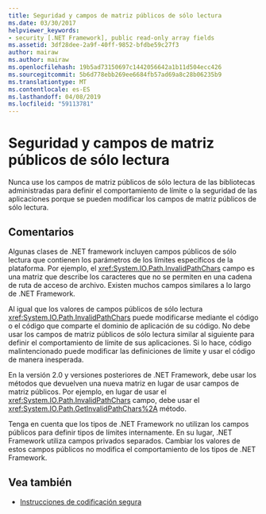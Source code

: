 ```yaml
---
title: Seguridad y campos de matriz públicos de sólo lectura
ms.date: 03/30/2017
helpviewer_keywords:
- security [.NET Framework], public read-only array fields
ms.assetid: 3df28dee-2a9f-40ff-9852-bfdbe59c27f3
author: mairaw
ms.author: mairaw
ms.openlocfilehash: 19b5ad73150697c1442056642a1b11d504ecc426
ms.sourcegitcommit: 5b6d778ebb269ee6684fb57ad69a8c28b06235b9
ms.translationtype: MT
ms.contentlocale: es-ES
ms.lasthandoff: 04/08/2019
ms.locfileid: "59113781"
---
```

# <a name="security-and-public-read-only-array-fields"></a>Seguridad y campos de matriz públicos de sólo lectura
Nunca use los campos de matriz públicos de sólo lectura de las bibliotecas administradas para definir el comportamiento de límite o la seguridad de las aplicaciones porque se pueden modificar los campos de matriz públicos de sólo lectura.  
  
## <a name="remarks"></a>Comentarios  
 Algunas clases de .NET framework incluyen campos públicos de sólo lectura que contienen los parámetros de los límites específicos de la plataforma.  Por ejemplo, el <xref:System.IO.Path.InvalidPathChars> campo es una matriz que describe los caracteres que no se permiten en una cadena de ruta de acceso de archivo.  Existen muchos campos similares a lo largo de .NET Framework.  
  
 Al igual que los valores de campos públicos de sólo lectura <xref:System.IO.Path.InvalidPathChars> puede modificarse mediante el código o el código que comparte el dominio de aplicación de su código.  No debe usar los campos de matriz públicos de sólo lectura similar al siguiente para definir el comportamiento de límite de sus aplicaciones.  Si lo hace, código malintencionado puede modificar las definiciones de límite y usar el código de manera inesperada.  
  
 En la versión 2.0 y versiones posteriores de .NET Framework, debe usar los métodos que devuelven una nueva matriz en lugar de usar campos de matriz públicos.  Por ejemplo, en lugar de usar el <xref:System.IO.Path.InvalidPathChars> campo, debe usar el <xref:System.IO.Path.GetInvalidPathChars%2A> método.  
  
 Tenga en cuenta que los tipos de .NET Framework no utilizan los campos públicos para definir tipos de límites internamente.  En su lugar, .NET Framework utiliza campos privados separados.  Cambiar los valores de estos campos públicos no modifica el comportamiento de los tipos de .NET Framework.  
  
## <a name="see-also"></a>Vea también

- [Instrucciones de codificación segura](../../../docs/standard/security/secure-coding-guidelines.md)
